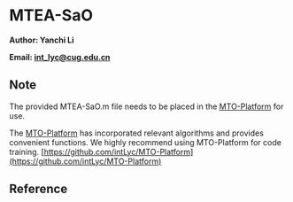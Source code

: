# MTEA-SaO

**Author: Yanchi Li**

**Email: int_lyc@cug.edu.cn**

## Note

The provided MTEA-SaO.m file needs to be placed in the [MTO-Platform](https://github.com/intLyc/MTO-Platform) for use.

The [MTO-Platform](https://github.com/intLyc/MTO-Platform) has incorporated relevant algorithms and provides convenient functions. We highly recommend using MTO-Platform for code training. [https://github.com/intLyc/MTO-Platform](https://github.com/intLyc/MTO-Platform)

## Reference

> 